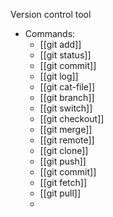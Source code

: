 Version control tool 

- Commands:
	- [[git add]]
	- [[git status]]
	- [[git commit]]
	- [[git log]]
	- [[git cat-file]]
	- [[git branch]]
	- [[git switch]]
	- [[git checkout]]
	- [[git merge]]
	- [[git remote]]
	- [[git clone]]
	- [[git push]]
	- [[git commit]]
	- [[git fetch]]
	- [[git pull]]
	- 